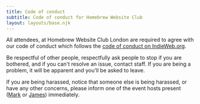 ```yaml
---
title: Code of conduct
subtitle: Code of conduct for Homebrew Website Club
layout: layouts/base.njk
---
```

All attendees, at Homebrew Website Club London are required to agree with our code of conduct which follows the [code of conduct on IndieWeb.org](https://indieweb.org/code-of-conduct).

Be respectful of other people, respectfully ask people to stop if you are bothered, and if you can't resolve an issue, contact staff. If you are being a problem, it will be apparent and you'll be asked to leave.

If you are being harassed, notice that someone else is being harassed, or have any other concerns, please inform one of the event hosts present ([Mark](https://marksuth.dev/) or [James](https://jamesg.blog/)) immediately.
